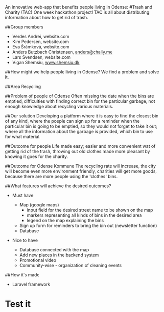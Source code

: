 An innovative web-app that benefits people living in Odense:
#Trash and Charity (TAC)
	One week hackathon project!
	TAC is all about distributing information about how to get rid of trash. 


##Group members
* Verdes Andrei, website.com
* Kim Pedersen, website.com
* Eva Šrámková, website.com
* Anders Butzbach Christensen, anders@chally.me
* Lars Svendsen, website.com
* Vigan Shemsiu, www.shemsiu.dk


##How might we help people living in Odense?
We find a problem and solve it.

##Area
Recycling

##Problem of people of Odense
Often missing the date when the bins are emptied,
difficulties with finding correct bin for the particular garbage,
not enough knowledge about recycling various materials.

##Our solution
Developing a platform where it is easy to find the closest bin of any kind,
where the poeple can sign up for a reminder when the particular bin is going to be emptied, so they would not forget to take it out;
where all the information about the garbage is provided, which bin to use for what material.

##Outcome for people
Life made easy;
easier and more convenient wat of getting rid of the trash,
throwing out old clothes made more pleasant by knowing it goes for the charity.

##Outcome for Odense Kommune
The recycling rate will increase,
the city will become even more environment friendly,
charities will get more goods, because there are more people using the 'clothes' bins.

##What features will achieve the desired outcomes?
* Must have
	* Map (google maps)
		* input field for the desired street name to be shown on the map
		* markers representing all kinds of bins in the desired area
		* legend on the map explaining the bins
	* Sign up form for reminders to bring the bin out (newsletter function)
	* Database

* Nice to have
	* Database connected with the map
	* Add new places in the backend system
	* Promotional video
	* Community-wise - organization of cleaning events

##How it's made
* Laravel framework


# Test it



